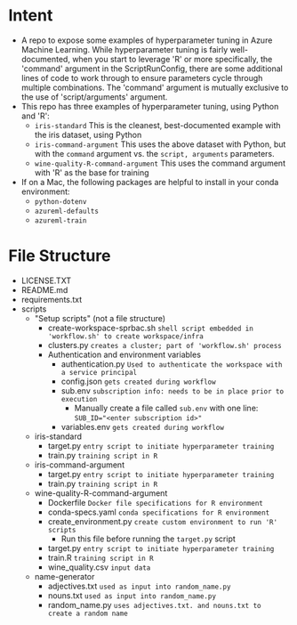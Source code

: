 # Intent
- A repo to expose some examples of hyperparameter tuning in Azure Machine Learning. While hyperparameter
  tuning is fairly well-documented, when you start to leverage 'R' or more specifically, the 'command'
  argument in the ScriptRunConfig, there are some additional lines of code to work through to ensure
  parameters cycle through multiple combinations. The 'command' argument is mutually exclusive to the use of
  'script/arguments' argument.
- This repo has three examples of hyperparameter tuning, using Python and 'R':
	- ```iris-standard``` This is the cleanest, best-documented example with the iris dataset, using Python
	- ```iris-command-argument``` This uses the above dataset with Python, but with the ```command```
	  argument vs. the ```script, arguments``` parameters.
	- ```wine-quality-R-command-argument```  This uses the command argument with 'R' as the base for training
- If on a Mac, the following packages are helpful to install in your conda environment:
	- ```python-dotenv```
	- ```azureml-defaults```
	- ```azureml-train```


# File Structure
- LICENSE.TXT
- README.md
- requirements.txt
- scripts
	- "Setup scripts" (not a file structure)
		- create-workspace-sprbac.sh ```shell script embedded in 'workflow.sh' to create workspace/infra```
		- clusters.py ```creates a cluster; part of 'workflow.sh' process```
		- Authentication and environment variables
			- authentication.py ```Used to authenticate the workspace with a service principal```
			- config.json ```gets created during workflow```
			- sub.env ```subscription info: needs to be in place prior to execution```
				- Manually create a file called ```sub.env``` with one line: ```SUB_ID="<enter subscription id>"```
			- variables.env ```gets created during workflow```
	- iris-standard
		- target.py ```entry script to initiate hyperparameter training```
		- train.py ```training script in R```
	- iris-command-argument
		- target.py ```entry script to initiate hyperparameter training```
		- train.py ```training script in R```
	- wine-quality-R-command-argument
		- Dockerfile ```Docker file specifications for R environment```
		- conda-specs.yaml ```conda specifications for R environment```
		- create_environment.py ```create custom environment to run 'R' scripts```
			- Run this file before running the ```target.py``` script
		- target.py ```entry script to initiate hyperparameter training```
		- train.R ```training script in R```
		- wine_quality.csv ```input data```
	- name-generator
		- adjectives.txt ```used as input into random_name.py```
		- nouns.txt ```used as input into random_name.py```
		- random_name.py ```uses adjectives.txt. and nouns.txt to create a random name```
